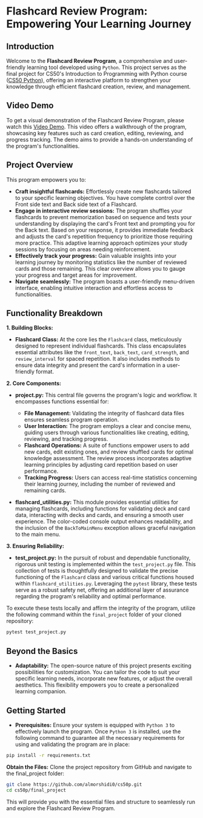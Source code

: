 # Flashcard Review Program: Empowering Your Learning Journey

## Introduction

Welcome to the **Flashcard Review Program**, a comprehensive and user-friendly learning tool developed using `Python`. This project serves as the final project for CS50's Introduction to Programming with Python course ([CS50 Python](https://cs50.harvard.edu/python/2022/)), offering an interactive platform to strengthen your knowledge through efficient flashcard creation, review, and management.

## Video Demo

To get a visual demonstration of the Flashcard Review Program, please watch this [Video Demo](https://youtu.be/gfnoaMo5MmI). This video offers a walkthrough of the program, showcasing key features such as card creation, editing, reviewing, and progress tracking. The demo aims to provide a hands-on understanding of the program's functionalities.

## Project Overview

This program empowers you to:

- **Craft insightful flashcards:** Effortlessly create new flashcards tailored to your specific learning objectives. You have complete control over the Front side text and Back side text of a Flashcard.
- **Engage in interactive review sessions:** The program shuffles your flashcards to prevent memorization based on sequence and tests your understanding by displaying the card's Front text and prompting you for the Back text. Based on your response, it provides immediate feedback and adjusts the card's repetition frequency to prioritize those requiring more practice. This adaptive learning approach optimizes your study sessions by focusing on areas needing reinforcement.
- **Effectively track your progress:** Gain valuable insights into your learning journey by monitoring statistics like the number of reviewed cards and those remaining. This clear overview allows you to gauge your progress and target areas for improvement.
- **Navigate seamlessly:** The program boasts a user-friendly menu-driven interface, enabling intuitive interaction and effortless access to functionalities.

## Functionality Breakdown

**1. Building Blocks:**

- **Flashcard Class:** At the core lies the `Flashcard` class, meticulously designed to represent individual flashcards. This class encapsulates essential attributes like the `front_text`, `back_text`, `card_strength`, and `review_interval` for spaced repetition. It also includes methods to ensure data integrity and present the card's information in a user-friendly format.

**2. Core Components:**

- **project.py:** This central file governs the program's logic and workflow. It encompasses functions essential for:
  - **File Management:** Validating the integrity of flashcard data files ensures seamless program operation.
  - **User Interaction:** The program employs a clear and concise menu, guiding users through various functionalities like creating, editing, reviewing, and tracking progress.
  - **Flashcard Operations:** A suite of functions empower users to add new cards, edit existing ones, and review shuffled cards for optimal knowledge assessment. The review process incorporates adaptive learning principles by adjusting card repetition based on user performance.
  - **Tracking Progress:** Users can access real-time statistics concerning their learning journey, including the number of reviewed and remaining cards.

- **flashcard_utilities.py:** This module provides essential utilities for managing flashcards, including functions for validating deck and card data, interacting with decks and cards, and ensuring a smooth user experience. The color-coded console output enhances readability, and the inclusion of the `BackToMainMenu` exception allows graceful navigation to the main menu.

**3. Ensuring Reliability:**

- **test_project.py:** In the pursuit of robust and dependable functionality, rigorous unit testing is implemented within the `test_project.py` file. This collection of tests is thoughtfully designed to validate the precise functioning of the `Flashcard` class and various critical functions housed within `flashcard_utilities.py`. Leveraging the `pytest` library, these tests serve as a robust safety net, offering an additional layer of assurance regarding the program's reliability and optimal performance.

To execute these tests locally and affirm the integrity of the program, utilize the following command within the `final_project` folder of your cloned repository:

```bash
pytest test_project.py
```

## Beyond the Basics

- **Adaptability:** The open-source nature of this project presents exciting possibilities for customization. You can tailor the code to suit your specific learning needs, incorporate new features, or adjust the overall aesthetics. This flexibility empowers you to create a personalized learning companion.

## Getting Started

- **Prerequisites:** Ensure your system is equipped with `Python 3` to effectively launch the program. Once `Python 3` is installed, use the following command to guarantee all the necessary requirements for using and validating the program are in place:

```bash
pip install -r requirements.txt
```

**Obtain the Files:** Clone the project repository from GitHub and navigate to the final_project folder:

```bash
git clone https://github.com/almorshidi0/cs50p.git
cd cs50p/final_project
```

This will provide you with the essential files and structure to seamlessly run and explore the Flashcard Review Program.
